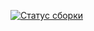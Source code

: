 [![Статус сборки](https://ci.appveyor.com/api/projects/status/w1p3lvsgyfp4xgis?svg=true)](https://ci.appveyor.com/project/Ekat1983/patterns2)